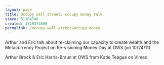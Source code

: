 ```yaml
---
layout: page
title: Occupy wall street, occupy money talk
vimeo: 31164740
created: 1319374800
permalink: /occupy-wall-street/occupy-money
---
```

Arthur and Eric talk about re-claiming our capacity to create wealth and the Metacurrency Project on Re-visioning Money Day at OWS (on 10/24/11).

Arthur Brock & Eric Harris-Braun at OWS from Katie Teague on Vimeo.
